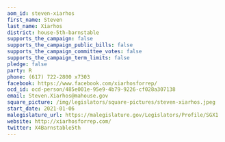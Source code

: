 ```yaml
---
aom_id: steven-xiarhos
first_name: Steven
last_name: Xiarhos
district: house-5th-barnstable
supports_the_campaign: false
supports_the_campaign_public_bills: false
supports_the_campaign_committee_votes: false
supports_the_campaign_term_limits: false
pledge: false
party: R
phone: (617) 722-2800 x7303
facebook: https://www.facebook.com/xiarhosforrep/
ocd_id: ocd-person/485e001e-95e9-4b79-9226-cf028a307138
email: Steven.Xiarhos@mahouse.gov
square_picture: /img/legislators/square-pictures/steven-xiarhos.jpeg
start_date: 2021-01-06
malegislature_url: https://malegislature.gov/Legislators/Profile/SGX1
website: http://xiarhosforrep.com/
twitter: X4Barnstable5th
---
```

